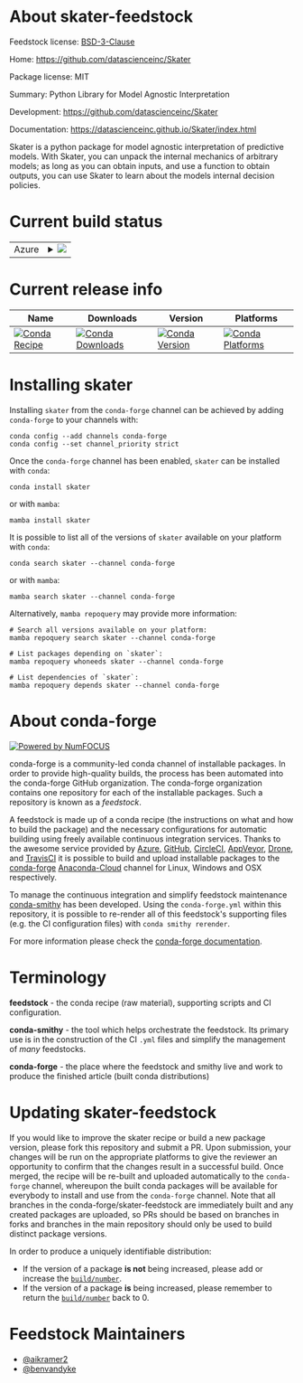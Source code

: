 About skater-feedstock
======================

Feedstock license: [BSD-3-Clause](https://github.com/conda-forge/skater-feedstock/blob/main/LICENSE.txt)

Home: https://github.com/datascienceinc/Skater

Package license: MIT

Summary: Python Library for Model Agnostic Interpretation

Development: https://github.com/datascienceinc/Skater

Documentation: https://datascienceinc.github.io/Skater/index.html

Skater is a python package for model agnostic interpretation of predictive
models. With Skater, you can unpack the internal mechanics of arbitrary
models; as long as you can obtain inputs, and use a function to obtain
outputs, you can use Skater to learn about the models internal
decision policies.


Current build status
====================


<table>
    
  <tr>
    <td>Azure</td>
    <td>
      <details>
        <summary>
          <a href="https://dev.azure.com/conda-forge/feedstock-builds/_build/latest?definitionId=1923&branchName=main">
            <img src="https://dev.azure.com/conda-forge/feedstock-builds/_apis/build/status/skater-feedstock?branchName=main">
          </a>
        </summary>
        <table>
          <thead><tr><th>Variant</th><th>Status</th></tr></thead>
          <tbody><tr>
              <td>linux_64_python3.10.____cpython</td>
              <td>
                <a href="https://dev.azure.com/conda-forge/feedstock-builds/_build/latest?definitionId=1923&branchName=main">
                  <img src="https://dev.azure.com/conda-forge/feedstock-builds/_apis/build/status/skater-feedstock?branchName=main&jobName=linux&configuration=linux%20linux_64_python3.10.____cpython" alt="variant">
                </a>
              </td>
            </tr><tr>
              <td>linux_64_python3.11.____cpython</td>
              <td>
                <a href="https://dev.azure.com/conda-forge/feedstock-builds/_build/latest?definitionId=1923&branchName=main">
                  <img src="https://dev.azure.com/conda-forge/feedstock-builds/_apis/build/status/skater-feedstock?branchName=main&jobName=linux&configuration=linux%20linux_64_python3.11.____cpython" alt="variant">
                </a>
              </td>
            </tr><tr>
              <td>linux_64_python3.8.____cpython</td>
              <td>
                <a href="https://dev.azure.com/conda-forge/feedstock-builds/_build/latest?definitionId=1923&branchName=main">
                  <img src="https://dev.azure.com/conda-forge/feedstock-builds/_apis/build/status/skater-feedstock?branchName=main&jobName=linux&configuration=linux%20linux_64_python3.8.____cpython" alt="variant">
                </a>
              </td>
            </tr><tr>
              <td>linux_64_python3.9.____cpython</td>
              <td>
                <a href="https://dev.azure.com/conda-forge/feedstock-builds/_build/latest?definitionId=1923&branchName=main">
                  <img src="https://dev.azure.com/conda-forge/feedstock-builds/_apis/build/status/skater-feedstock?branchName=main&jobName=linux&configuration=linux%20linux_64_python3.9.____cpython" alt="variant">
                </a>
              </td>
            </tr><tr>
              <td>osx_64_python3.10.____cpython</td>
              <td>
                <a href="https://dev.azure.com/conda-forge/feedstock-builds/_build/latest?definitionId=1923&branchName=main">
                  <img src="https://dev.azure.com/conda-forge/feedstock-builds/_apis/build/status/skater-feedstock?branchName=main&jobName=osx&configuration=osx%20osx_64_python3.10.____cpython" alt="variant">
                </a>
              </td>
            </tr><tr>
              <td>osx_64_python3.11.____cpython</td>
              <td>
                <a href="https://dev.azure.com/conda-forge/feedstock-builds/_build/latest?definitionId=1923&branchName=main">
                  <img src="https://dev.azure.com/conda-forge/feedstock-builds/_apis/build/status/skater-feedstock?branchName=main&jobName=osx&configuration=osx%20osx_64_python3.11.____cpython" alt="variant">
                </a>
              </td>
            </tr><tr>
              <td>osx_64_python3.8.____cpython</td>
              <td>
                <a href="https://dev.azure.com/conda-forge/feedstock-builds/_build/latest?definitionId=1923&branchName=main">
                  <img src="https://dev.azure.com/conda-forge/feedstock-builds/_apis/build/status/skater-feedstock?branchName=main&jobName=osx&configuration=osx%20osx_64_python3.8.____cpython" alt="variant">
                </a>
              </td>
            </tr><tr>
              <td>osx_64_python3.9.____cpython</td>
              <td>
                <a href="https://dev.azure.com/conda-forge/feedstock-builds/_build/latest?definitionId=1923&branchName=main">
                  <img src="https://dev.azure.com/conda-forge/feedstock-builds/_apis/build/status/skater-feedstock?branchName=main&jobName=osx&configuration=osx%20osx_64_python3.9.____cpython" alt="variant">
                </a>
              </td>
            </tr><tr>
              <td>win_64_python3.10.____cpython</td>
              <td>
                <a href="https://dev.azure.com/conda-forge/feedstock-builds/_build/latest?definitionId=1923&branchName=main">
                  <img src="https://dev.azure.com/conda-forge/feedstock-builds/_apis/build/status/skater-feedstock?branchName=main&jobName=win&configuration=win%20win_64_python3.10.____cpython" alt="variant">
                </a>
              </td>
            </tr><tr>
              <td>win_64_python3.11.____cpython</td>
              <td>
                <a href="https://dev.azure.com/conda-forge/feedstock-builds/_build/latest?definitionId=1923&branchName=main">
                  <img src="https://dev.azure.com/conda-forge/feedstock-builds/_apis/build/status/skater-feedstock?branchName=main&jobName=win&configuration=win%20win_64_python3.11.____cpython" alt="variant">
                </a>
              </td>
            </tr><tr>
              <td>win_64_python3.8.____cpython</td>
              <td>
                <a href="https://dev.azure.com/conda-forge/feedstock-builds/_build/latest?definitionId=1923&branchName=main">
                  <img src="https://dev.azure.com/conda-forge/feedstock-builds/_apis/build/status/skater-feedstock?branchName=main&jobName=win&configuration=win%20win_64_python3.8.____cpython" alt="variant">
                </a>
              </td>
            </tr><tr>
              <td>win_64_python3.9.____cpython</td>
              <td>
                <a href="https://dev.azure.com/conda-forge/feedstock-builds/_build/latest?definitionId=1923&branchName=main">
                  <img src="https://dev.azure.com/conda-forge/feedstock-builds/_apis/build/status/skater-feedstock?branchName=main&jobName=win&configuration=win%20win_64_python3.9.____cpython" alt="variant">
                </a>
              </td>
            </tr>
          </tbody>
        </table>
      </details>
    </td>
  </tr>
</table>

Current release info
====================

| Name | Downloads | Version | Platforms |
| --- | --- | --- | --- |
| [![Conda Recipe](https://img.shields.io/badge/recipe-skater-green.svg)](https://anaconda.org/conda-forge/skater) | [![Conda Downloads](https://img.shields.io/conda/dn/conda-forge/skater.svg)](https://anaconda.org/conda-forge/skater) | [![Conda Version](https://img.shields.io/conda/vn/conda-forge/skater.svg)](https://anaconda.org/conda-forge/skater) | [![Conda Platforms](https://img.shields.io/conda/pn/conda-forge/skater.svg)](https://anaconda.org/conda-forge/skater) |

Installing skater
=================

Installing `skater` from the `conda-forge` channel can be achieved by adding `conda-forge` to your channels with:

```
conda config --add channels conda-forge
conda config --set channel_priority strict
```

Once the `conda-forge` channel has been enabled, `skater` can be installed with `conda`:

```
conda install skater
```

or with `mamba`:

```
mamba install skater
```

It is possible to list all of the versions of `skater` available on your platform with `conda`:

```
conda search skater --channel conda-forge
```

or with `mamba`:

```
mamba search skater --channel conda-forge
```

Alternatively, `mamba repoquery` may provide more information:

```
# Search all versions available on your platform:
mamba repoquery search skater --channel conda-forge

# List packages depending on `skater`:
mamba repoquery whoneeds skater --channel conda-forge

# List dependencies of `skater`:
mamba repoquery depends skater --channel conda-forge
```


About conda-forge
=================

[![Powered by
NumFOCUS](https://img.shields.io/badge/powered%20by-NumFOCUS-orange.svg?style=flat&colorA=E1523D&colorB=007D8A)](https://numfocus.org)

conda-forge is a community-led conda channel of installable packages.
In order to provide high-quality builds, the process has been automated into the
conda-forge GitHub organization. The conda-forge organization contains one repository
for each of the installable packages. Such a repository is known as a *feedstock*.

A feedstock is made up of a conda recipe (the instructions on what and how to build
the package) and the necessary configurations for automatic building using freely
available continuous integration services. Thanks to the awesome service provided by
[Azure](https://azure.microsoft.com/en-us/services/devops/), [GitHub](https://github.com/),
[CircleCI](https://circleci.com/), [AppVeyor](https://www.appveyor.com/),
[Drone](https://cloud.drone.io/welcome), and [TravisCI](https://travis-ci.com/)
it is possible to build and upload installable packages to the
[conda-forge](https://anaconda.org/conda-forge) [Anaconda-Cloud](https://anaconda.org/)
channel for Linux, Windows and OSX respectively.

To manage the continuous integration and simplify feedstock maintenance
[conda-smithy](https://github.com/conda-forge/conda-smithy) has been developed.
Using the ``conda-forge.yml`` within this repository, it is possible to re-render all of
this feedstock's supporting files (e.g. the CI configuration files) with ``conda smithy rerender``.

For more information please check the [conda-forge documentation](https://conda-forge.org/docs/).

Terminology
===========

**feedstock** - the conda recipe (raw material), supporting scripts and CI configuration.

**conda-smithy** - the tool which helps orchestrate the feedstock.
                   Its primary use is in the construction of the CI ``.yml`` files
                   and simplify the management of *many* feedstocks.

**conda-forge** - the place where the feedstock and smithy live and work to
                  produce the finished article (built conda distributions)


Updating skater-feedstock
=========================

If you would like to improve the skater recipe or build a new
package version, please fork this repository and submit a PR. Upon submission,
your changes will be run on the appropriate platforms to give the reviewer an
opportunity to confirm that the changes result in a successful build. Once
merged, the recipe will be re-built and uploaded automatically to the
`conda-forge` channel, whereupon the built conda packages will be available for
everybody to install and use from the `conda-forge` channel.
Note that all branches in the conda-forge/skater-feedstock are
immediately built and any created packages are uploaded, so PRs should be based
on branches in forks and branches in the main repository should only be used to
build distinct package versions.

In order to produce a uniquely identifiable distribution:
 * If the version of a package **is not** being increased, please add or increase
   the [``build/number``](https://docs.conda.io/projects/conda-build/en/latest/resources/define-metadata.html#build-number-and-string).
 * If the version of a package **is** being increased, please remember to return
   the [``build/number``](https://docs.conda.io/projects/conda-build/en/latest/resources/define-metadata.html#build-number-and-string)
   back to 0.

Feedstock Maintainers
=====================

* [@aikramer2](https://github.com/aikramer2/)
* [@benvandyke](https://github.com/benvandyke/)


